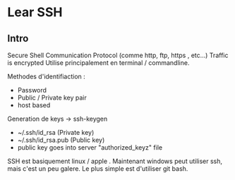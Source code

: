 # Lear SSH

## Intro

Secure Shell
Communication Protocol (comme http, ftp, https , etc...)
Traffic is encrypted
Utilise principalement en terminal / commandline.

Methodes d'identifiaction :

- Password
- Public / Private key pair
- host based

Generation de keys
-> ssh-keygen

- ~/.ssh/id_rsa (Private key)
- ~/.ssh/id_rsa.pub (Public key)
- public key goes into server "authorized_keyz" file

SSH est basiquement linux / apple .
Maintenant windows peut utiliser ssh, mais c'est un peu galere.
Le plus simple est d'utiliser git bash.
